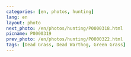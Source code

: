 ```yaml
---
categories: [en, photos, hunting]
lang: en
layout: photo
next_photo: /en/photos/hunting/P0000318.html
picname: P0000319
prev_photo: /en/photos/hunting/P0000322.html
tags: [Dead Grass, Dead Warthog, Green Grass]
---
```

